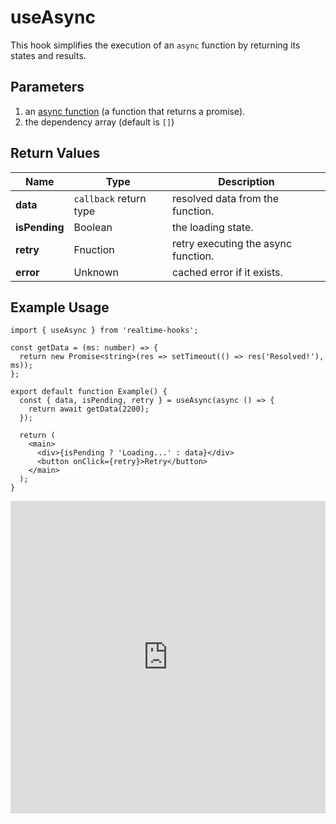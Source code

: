 # useAsync

This hook simplifies the execution of an `async` function by returning its states and results.

## Parameters

1. an [async function](https://developer.mozilla.org/en-US/docs/Web/JavaScript/Reference/Statements/async_function) (a function that returns a promise).
2. the dependency array (default is `[]`)

## Return Values

| Name          | Type                   | Description                         |
| ------------- | ---------------------- | ----------------------------------- |
| **data**      | `callback` return type | resolved data from the function.    |
| **isPending** | Boolean                | the loading state.                  |
| **retry**     | Fnuction               | retry executing the async function. |
| **error**     | Unknown                | cached error if it exists.          |

## Example Usage

```tsx
import { useAsync } from 'realtime-hooks';

const getData = (ms: number) => {
  return new Promise<string>(res => setTimeout(() => res('Resolved!'), ms));
};

export default function Example() {
  const { data, isPending, retry } = useAsync(async () => {
    return await getData(2200);
  });

  return (
    <main>
      <div>{isPending ? 'Loading...' : data}</div>
      <button onClick={retry}>Retry</button>
    </main>
  );
}
```

<iframe src="https://codesandbox.io/embed/useasync-wxrnql?fontsize=14&hidenavigation=1&module=%2Fsrc%2FComponent.tsx&theme=dark" style="width:100%; height:500px; border:0; overflow:hidden;" title="useAsync" allow="accelerometer; ambient-light-sensor; camera; encrypted-media; geolocation; gyroscope; hid; microphone; midi; payment; usb; vr; xr-spatial-tracking" sandbox="allow-forms allow-modals allow-popups allow-presentation allow-same-origin allow-scripts"></iframe>
